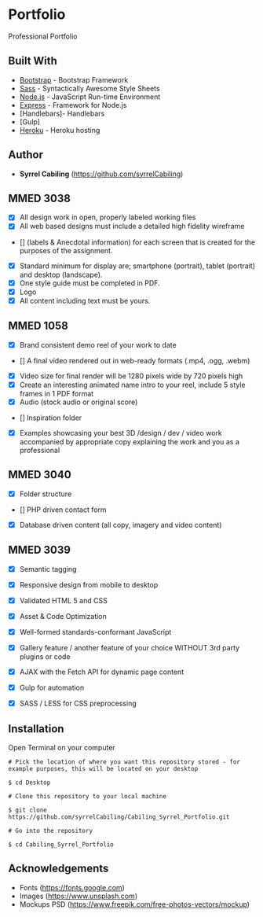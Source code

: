 # Portfolio
Professional Portfolio
## Built With
* [Bootstrap](https://getbootstrap.com) - Bootstrap Framework
* [Sass](https://sass-lang.com "Sass") - Syntactically Awesome Style Sheets
* [Node.js](https://nodejs.org/en/ "Node") - JavaScript Run-time Environment
* [Express](https://expressjs.com "Express") - Framework for Node.js
* [Handlebars]- Handlebars
* [Gulp]
* [Heroku](https://www.heroku.com/ "Heroku") - Heroku hosting

## Author
* **Syrrel Cabiling** (https://github.com/syrrelCabiling)
## MMED 3038
- [x] All design work in open, properly labeled working files
- [x] All web based designs must include a detailed high fidelity wireframe
- []  (labels & Anecdotal information) for each screen that is created for the purposes
        of the assignment.
- [x] Standard minimum for display are; smartphone (portrait), tablet (portrait) and
        desktop (landscape).
- [x]  One style guide must be completed in PDF.
- [x]  Logo
- [x] All content including text must be yours.

## MMED 1058
- [x] Brand consistent demo reel of your work to date
- [] A final video rendered out in web-ready formats (.mp4, .ogg, .webm)
- [x] Video size for final render will be 1280 pixels wide by 720 pixels high
- [x] Create an interesting animated name intro to your reel, include 5 style frames in 1 PDF format
- [x] Audio (stock audio or original score)
- [] Inspiration folder
- [x] Examples showcasing your best 3D /design / dev / video work accompanied by
 appropriate copy explaining the work and you as a professional

## MMED 3040
- [x] Folder structure
- [] PHP driven contact form
- [x] Database driven content (all copy, imagery and video content)

## MMED 3039
- [x] Semantic tagging
- [x] Responsive design from mobile to desktop
- [x] Validated HTML 5 and CSS
- [x] Asset & Code Optimization
- [x] Well-formed standards-conformant JavaScript
- [x] Gallery feature / another feature of your choice WITHOUT 3rd party plugins or code
- [x] AJAX with the Fetch API for dynamic page content
- [x] Gulp for automation
- [x] SASS / LESS for CSS preprocessing


## Installation
Open Terminal on your computer
```
# Pick the location of where you want this repository stored - for example purposes, this will be located on your desktop

$ cd Desktop

# Clone this repository to your local machine

$ git clone https://github.com/syrrelCabiling/Cabiling_Syrrel_Portfolio.git

# Go into the repository

$ cd Cabiling_Syrrel_Portfolio
```
## Acknowledgements
* Fonts (https://fonts.google.com)
* Images (https://www.unsplash.com)
* Mockups PSD (https://www.freepik.com/free-photos-vectors/mockup)

